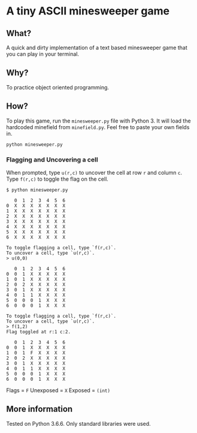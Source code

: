 # A tiny ASCII minesweeper game

## What?

A quick and dirty implementation of a text based minesweeper game that you can play in your terminal.

## Why?

To practice object oriented programming.

## How?

To play this game, run the `minesweeper.py` file with Python 3. It will load the hardcoded minefield from `minefield.py`. Feel free to paste your own fields in.

```
python minesweeper.py
```

### Flagging and Uncovering a cell

When prompted, type `u(r,c)` to uncover the cell at row `r` and column `c`. Type `f(r,c)` to toggle the flag on the cell.

```
$ python minesweeper.py

   0  1  2  3  4  5  6
0  X  X  X  X  X  X  X
1  X  X  X  X  X  X  X
2  X  X  X  X  X  X  X
3  X  X  X  X  X  X  X
4  X  X  X  X  X  X  X
5  X  X  X  X  X  X  X
6  X  X  X  X  X  X  X

To toggle flagging a cell, type `f(r,c)`.
To uncover a cell, type `u(r,c)`.
> u(0,0)

   0  1  2  3  4  5  6
0  0  1  X  X  X  X  X
1  0  1  X  X  X  X  X
2  0  2  X  X  X  X  X
3  0  1  X  X  X  X  X
4  0  1  1  X  X  X  X
5  0  0  0  1  X  X  X
6  0  0  0  1  X  X  X

To toggle flagging a cell, type `f(r,c)`.
To uncover a cell, type `u(r,c)`.
> f(1,2)
Flag toggled at r:1 c:2.

   0  1  2  3  4  5  6
0  0  1  X  X  X  X  X
1  0  1  F  X  X  X  X
2  0  2  X  X  X  X  X
3  0  1  X  X  X  X  X
4  0  1  1  X  X  X  X
5  0  0  0  1  X  X  X
6  0  0  0  1  X  X  X
```

Flags = `F`
Unexposed = `X`
Exposed = `(int)`

## More information

Tested on Python 3.6.6. Only standard libraries were used.
